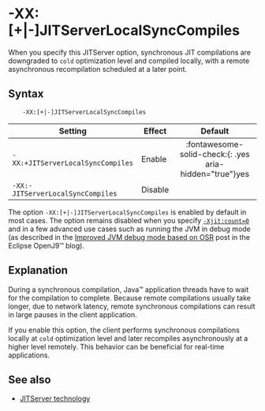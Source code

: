 <!--
* Copyright (c) 2017, 2023 IBM Corp. and others
*
* This program and the accompanying materials are made
* available under the terms of the Eclipse Public License 2.0
* which accompanies this distribution and is available at
* https://www.eclipse.org/legal/epl-2.0/ or the Apache
* License, Version 2.0 which accompanies this distribution and
* is available at https://www.apache.org/licenses/LICENSE-2.0.
*
* This Source Code may also be made available under the
* following Secondary Licenses when the conditions for such
* availability set forth in the Eclipse Public License, v. 2.0
* are satisfied: GNU General Public License, version 2 with
* the GNU Classpath Exception [1] and GNU General Public
* License, version 2 with the OpenJDK Assembly Exception [2].
*
* [1] https://www.gnu.org/software/classpath/license.html
* [2] https://openjdk.org/legal/assembly-exception.html
*
* SPDX-License-Identifier: EPL-2.0 OR Apache-2.0 OR GPL-2.0 WITH
* Classpath-exception-2.0 OR LicenseRef-GPL-2.0 WITH Assembly-exception
-->

# -XX:\[+|-\]JITServerLocalSyncCompiles

When you specify this JITServer option, synchronous JIT compilations are downgraded to `cold` optimization level and compiled locally, with a remote asynchronous recompilation scheduled at a later point.

## Syntax

        -XX:[+|-]JITServerLocalSyncCompiles

| Setting                 | Effect | Default                                                                             |
|-------------------------|--------|:----------------------------------------------------------------------------------:|
|`-XX:+JITServerLocalSyncCompiles`           | Enable |  :fontawesome-solid-check:{: .yes aria-hidden="true"}<span class="sr-only">yes</span>                                                          |
|`-XX:-JITServerLocalSyncCompiles`           | Disable|                             |

The option `-XX:[+|-]JITServerLocalSyncCompiles` is enabled by default in most cases. The option remains disabled when you specify [`-Xjit:count=0`](xjit.md#count) and in a few advanced use cases such as running the JVM in debug mode (as described in the [Improved JVM debug mode based on OSR](https://blog.openj9.org/2019/04/30/introduction-to-full-speed-debug-base-on-osr/) post in the Eclipse OpenJ9&trade; blog).

## Explanation

During a synchronous compilation, Java&trade; application threads have to wait for the compilation to complete.
Because remote compilations usually take longer, due to network latency, remote synchronous compilations can result in large pauses in the client application.

If you enable this option, the client performs synchronous compilations locally at `cold` optimization level and later recompiles asynchronously at a higher level remotely. This behavior can be beneficial for real-time applications.

## See also

- [JITServer technology](jitserver.md)

<!-- ==== END OF TOPIC ==== xxjitserverlocalsynccompiles.md ==== -->

